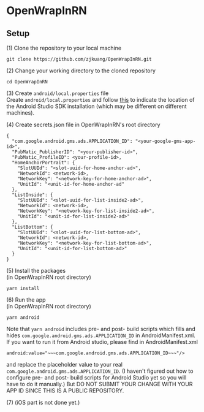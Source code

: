 # OpenWrapInRN

## Setup

(1) Clone the repository to your local machine
```
git clone https://github.com/zjkuang/OpenWrapInRN.git
```

(2) Change your working directory to the cloned repository
```
cd OpenWrapInRN
```

(3) Create `android/local.properties` file  
Create `android/local.properties` and follow [this](https://stackoverflow.com/a/54234228/7455975) to indicate the location of the Android Studio SDK installation (which may be different on different machines).

(4) Create secrets.json file in OpenWrapInRN's root directory  
```
{
  "com.google.android.gms.ads.APPLICATION_ID": "<your-google-gms-app-id>",
  "PubMatic_PublisherID": "<your-publisher-id>",
  "PubMatic_ProfileID": <your-profile-id>,
  "HomeAnchorPortrait": {
    "SlotUUId": "<slot-uuid-for-home-anchor-ad>",
    "NetworkId": <network-id>,
    "NetworkKey": "<network-key-for-home-anchor-ad>",
    "UnitId": "<unit-id-for-home-anchor-ad"
  },
  "ListInside": {
    "SlotUUId": "<slot-uuid-for-list-inside2-ad>",
    "NetworkId": <network-id>,
    "NetworkKey": "<network-key-for-list-inside2-ad>",
    "UnitId": "<unit-id-for-list-inside2-ad>"
  },
  "ListBottom": {
    "SlotUUId": "<slot-uuid-for-list-bottom-ad>",
    "NetworkId": <network-id>,
    "NetworkKey": "<network-key-for-list-bottom-ad>",
    "UnitId": "<unit-id-for-list-bottom-ad>"
  }
}
```

(5) Install the packages  
(in OpenWrapInRN root directory)
```
yarn install
```

(6) Run the app  
(in OpenWrapInRN root directory)
```
yarn android
```
Note that `yarn android` includes pre- and post- build scripts which fills and hides `com.google.android.gms.ads.APPLICATION_ID` in AndroidManifest.xml. If you want to run it from Android studio, please find in AndroidManifest.xml
```
android:value="~~~com.google.android.gms.ads.APPLICATION_ID~~~"/>
```
and replace the placeholder value to your real `com.google.android.gms.ads.APPLICATION_ID`. (I haven't figured out how to configure pre- and post- build scripts for Android Studio yet so you will have to do it manually.) But DO NOT SUBMIT YOUR CHANGE WITH YOUR APP ID SINCE THIS IS A PUBLIC REPOSITORY.

(7) (iOS part is not done yet.)
